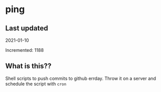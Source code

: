 # ping

## Last updated
2021-01-10

Incremented: 1188

## What is this??
Shell scripts to push commits to github errday. Throw it on a server and schedule the script with `cron`
